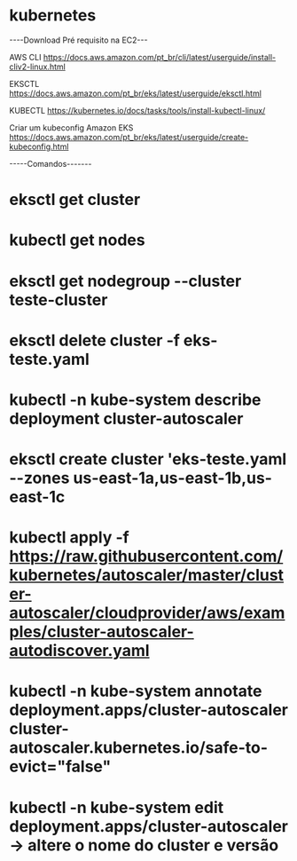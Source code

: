 # kubernetes
----Download Pré requisito na EC2---

AWS CLI
https://docs.aws.amazon.com/pt_br/cli/latest/userguide/install-cliv2-linux.html	
	

EKSCTL
https://docs.aws.amazon.com/pt_br/eks/latest/userguide/eksctl.html	
	

KUBECTL
https://kubernetes.io/docs/tasks/tools/install-kubectl-linux/	


Criar um kubeconfig Amazon EKS
https://docs.aws.amazon.com/pt_br/eks/latest/userguide/create-kubeconfig.html

-----Comandos-------

# eksctl get cluster	

# kubectl get nodes

# eksctl get nodegroup --cluster teste-cluster

# eksctl delete cluster -f eks-teste.yaml

#  kubectl -n kube-system describe deployment cluster-autoscaler

# eksctl create cluster 'eks-teste.yaml --zones us-east-1a,us-east-1b,us-east-1c

# kubectl apply -f https://raw.githubusercontent.com/kubernetes/autoscaler/master/cluster-autoscaler/cloudprovider/aws/examples/cluster-autoscaler-autodiscover.yaml

# kubectl -n kube-system annotate deployment.apps/cluster-autoscaler cluster-autoscaler.kubernetes.io/safe-to-evict="false"

# kubectl -n kube-system edit deployment.apps/cluster-autoscaler		-> 	altere o nome do cluster e versão
